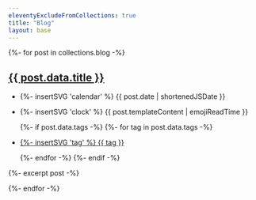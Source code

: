 ```yaml
---
eleventyExcludeFromCollections: true
title: "Blog"
layout: base
---
```


<div class="blog-posts">
    {%- for post in collections.blog -%}
        <div class="card-container">
            <div class="post-content card card-interactive">
                <h2><a class="no-style" href="{{ post.url | url }}">{{ post.data.title }}</a></h2>
                <ul class="tags">
                    <li class="description description-date">
                        <p class="inline-card blue">{%- insertSVG 'calendar' %} {{ post.date | shortenedJSDate }}</p>
                    </li>
                    <li class="description description-read">
                        <p class="inline-card green">{%- insertSVG 'clock' %} {{ post.templateContent | emojiReadTime }}</p>
                    </li>
                    {%- if post.data.tags -%}
                        {%- for tag in post.data.tags -%}
                            <li class="description description-tag">
                                <a class="no-style" href="/tags/{{ tag | slugify }}">
                                    <p class="inline-card white">{%- insertSVG 'tag' %} {{ tag }}</p>
                                </a>
                            </li>
                        {%- endfor -%}
                    {%- endif -%}
                </ul>
                <p>{%- excerpt post -%}</p>
            </div>
        </div>
    {%- endfor -%}
</div>